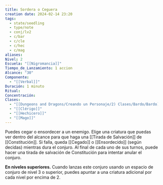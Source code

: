```yaml
---
title: Sordera o Ceguera
creation date: 2024-02-14 23:20
tags:
  - state/seedling
  - type/note
  - conj/lv2
  - c/bar
  - c/cle
  - c/hec
  - c/mag
aliases: 
Nivel: 2
Escuela: "[[Nigromancia]]"
Tiempo_de_Lanzamiento: 1 accion
Alcance: "30"
Componente:
  - "[[Verbal]]"
Duración: 1 minuto
Ritual: 
Concentración: 
Clases:
  - "[[Dungeons and Dragons/Creando un Personaje/2) Clases/Bardo/Bardo]]"
  - "[[Clérigo]]"
  - "[[Hechicero]]"
  - "[[Mago]]"
---
```

Puedes cegar o ensordecer a un enemigo. Elige una criatura que puedas ver dentro del alcance para que haga una [[Tirada de Salvación]] de [[Constitución]]. Si falla, queda [[Cegado]] o [[Ensordecido]] (según decidas) mientras dura el conjuro. Al final de cada uno de sus turnos, puede hacer una tirada de salvación de Constitución para intentar anular el conjuro.

**En niveles superiores.** Cuando lanzas este conjuro usando un espacio de conjuro de nivel 3 o superior, puedes apuntar a una criatura adicional por cada nivel por encima de 2.
